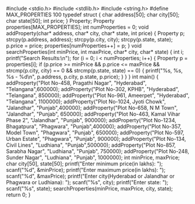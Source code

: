 #include <stdio.h>
#include <stdlib.h>
#include <string.h>
#define MAX_PROPERTIES 100
typedef struct {
    char address[50];
    char city[50];
    char state[50];
    int price;
} Property;
Property properties[MAX_PROPERTIES];
int numProperties = 0;
void addProperty(char* address, char* city, char* state, int price) {
    Property p;
    strcpy(p.address, address);
    strcpy(p.city, city);
    strcpy(p.state, state);
    p.price = price;
    properties[numProperties++] = p;
}
void searchProperties(int minPrice, int maxPrice, char* city, char* state) {
    int i;
    printf("Search Results:\n");
    for (i = 0; i < numProperties; i++) {
        Property p = properties[i];
        if (p.price >= minPrice && p.price <= maxPrice && strcmp(p.city, city) == 0 && strcmp(p.state, state) == 0) {
            printf("%s, %s, %s - %d\n", p.address, p.city, p.state, p.price);
        }
    }
}
int main() {
    addProperty("Plot No-458, Pragathi Nagar", "Hyderabad", "Telangana",600000);
    addProperty("Plot No-302, KPHB", "Hyderabad", "Telangana", 850000);
    addProperty("Plot No-961, Ameerpet", "Hyderabad", "Telangana", 1100000);
    addProperty("Plot No-1024, Jyoti Chowk", "Jalandhar", "Punjab",400000);
    addProperty("Plot No-658, N M Town", "Jalandhar", "Punjab", 650000);
    addProperty("Plot No-463, Kamal Vihar Phase 2", "Jalandhar", "Punjab", 900000);
    addProperty("Plot No-1234, Bhagatpura", "Phagwara", "Punjab",400000);
    addProperty("Plot No-357, Model Town", "Phagwara", "Punjab", 650000);
    addProperty("Plot No-597, Urban Estate", "Phagwara", "Punjab", 900000);
    addProperty("Plot No-134, Civil Lines", "Ludhiana", "Punjab",500000);
    addProperty("Plot No-857, Sarabha Nagar", "Ludhiana", "Punjab", 750000);
    addProperty("Plot No-248, Sunder Nagar", "Ludhiana", "Punjab", 1000000);
    int minPrice, maxPrice;
    char city[50], state[50];
    printf("Enter minimum price(in lakhs): ");
    scanf("%d", &minPrice);
    printf("Enter maximum price(in lakhs): ");
    scanf("%d", &maxPrice);
    printf("Enter city(Hyderabad or Jalandhar or Phagwara or Ludhiana): ");
    scanf("%s", city);
    printf("Enter state: ");
    scanf("%s", state);
    searchProperties(minPrice, maxPrice, city, state);   
    return 0;
}

